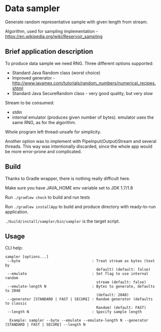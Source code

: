 # Data sampler

Generate random representative sample with given length from stream.

Algorithm, used for sampling implementation - https://en.wikipedia.org/wiki/Reservoir_sampling

## Brief application description
To produce data sample we need RNG. Three different options supported:
 * Standard Java Random class (worst choice)
 * Improved generator - http://www.javamex.com/tutorials/random_numbers/numerical_recipes.shtml
 * Standard Java SecureRandom class - very good quality, but very slow

Stream to be consumed:
 * stdin
 * internal emulator (produces given number of bytes). emulator uses the same RNG, as for the algorithm.
 
Whole program left thread-unsafe for simplicity.

Another option was to implement with PipeInput(Output)Stream and several threads.
This way was intentionally discarded, since the whole app would be more error-prone and complicated.

## Build
Thanks to Gradle wrapper, there is nothing really difficult here.

Make sure you have JAVA_HOME env variable set to JDK 1.7/1.8

Run `./gradlew check` to build and run tests

Run `./gradlew installApp` to build and produce directory with ready-to-run application.

`./build/install/sampler/bin/sampler` is the target script.

## Usage
CLI help:
```
sampler [options...]
 --byte                                 : Treat stream as bytes (text by
                                          default) (default: false)
 --emulate                              : Set flag to use internal random
                                          stream (default: false)
 --emulate-length N                     : Bytes to generate, defaults to 2048
                                          (default: 2048)
 --generator [STANDARD | FAST | SECURE] : Random generator (defaults to classic
                                          Random) (default: FAST)
 --length N                             : Specify sample length

  Example: sampler --byte --emulate --emulate-length N --generator [STANDARD | FAST | SECURE] --length N
```
